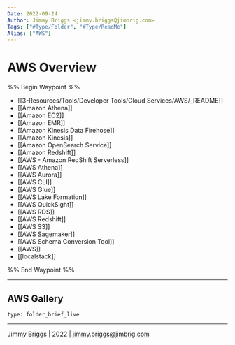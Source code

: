 ```yaml
---
Date: 2022-09-24
Author: Jimmy Briggs <jimmy.briggs@jimbrig.com>
Tags: ["#Type/Folder", "#Type/ReadMe"]
Alias: ["AWS"]
---
```


# AWS Overview

%% Begin Waypoint %%
- [[3-Resources/Tools/Developer Tools/Cloud Services/AWS/_README]]
- [[Amazon Athena]]
- [[Amazon EC2]]
- [[Amazon EMR]]
- [[Amazon Kinesis Data Firehose]]
- [[Amazon Kinesis]]
- [[Amazon OpenSearch Service]]
- [[Amazon Redshift]]
- [[AWS - Amazon RedShift Serverless]]
- [[AWS Athena]]
- [[AWS Aurora]]
- [[AWS CLI]]
- [[AWS Glue]]
- [[AWS Lake Formation]]
- [[AWS QuickSight]]
- [[AWS RDS]]
- [[AWS Redshift]]
- [[AWS S3]]
- [[AWS Sagemaker]]
- [[AWS Schema Conversion Tool]]
- [[AWS]]
- [[localstack]]

%% End Waypoint %%

***

## AWS Gallery

 
```ccard
type: folder_brief_live
```
 

***

Jimmy Briggs | 2022 | <jimmy.briggs@jimbrig.com>



